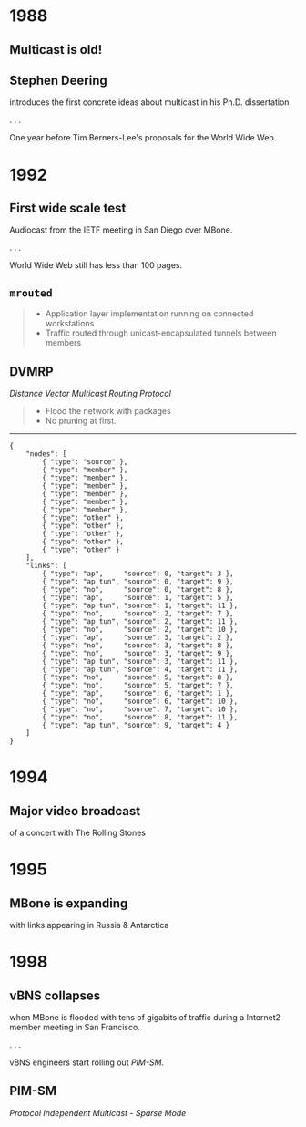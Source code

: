 # 1988


## Multicast is old!


## Stephen Deering

introduces the first concrete ideas about multicast in his Ph.D. dissertation

. . .

One year before Tim Berners-Lee's proposals for the World Wide Web.


# 1992

## First wide scale test

Audiocast from the IETF meeting in San Diego over MBone.

. . .

World Wide Web still has less than 100 pages.


## `mrouted`

> * Application layer implementation running on connected workstations
> * Traffic routed through unicast-encapsulated tunnels between members

## DVMRP

*Distance Vector Multicast Routing Protocol*

> * Flood the network with packages
> * No pruning at first.

-------------

~~~ { .graph }
{
    "nodes": [
        { "type": "source" },
        { "type": "member" },
        { "type": "member" },
        { "type": "member" },
        { "type": "member" },
        { "type": "member" },
        { "type": "member" },
        { "type": "other" },
        { "type": "other" },
        { "type": "other" },
        { "type": "other" },
        { "type": "other" }
    ],
    "links": [
        { "type": "ap",     "source": 0, "target": 3 },
        { "type": "ap tun", "source": 0, "target": 9 },
        { "type": "no",     "source": 0, "target": 8 },
        { "type": "ap",     "source": 1, "target": 5 },
        { "type": "ap tun", "source": 1, "target": 11 },
        { "type": "no",     "source": 2, "target": 7 },
        { "type": "ap tun", "source": 2, "target": 11 },
        { "type": "no",     "source": 2, "target": 10 },
        { "type": "ap",     "source": 3, "target": 2 },
        { "type": "no",     "source": 3, "target": 8 },
        { "type": "no",     "source": 3, "target": 9 },
        { "type": "ap tun", "source": 3, "target": 11 },
        { "type": "ap tun", "source": 4, "target": 11 },
        { "type": "no",     "source": 5, "target": 8 },
        { "type": "no",     "source": 5, "target": 7 },
        { "type": "ap",     "source": 6, "target": 1 },
        { "type": "no",     "source": 6, "target": 10 },
        { "type": "no",     "source": 7, "target": 10 },
        { "type": "no",     "source": 8, "target": 11 },
        { "type": "ap tun", "source": 9, "target": 4 }
    ]
}
~~~


# 1994

## Major video broadcast

of a concert with The Rolling Stones


# 1995

## MBone is expanding

with links appearing in Russia & Antarctica


# 1998

## vBNS collapses

when MBone is flooded with tens of gigabits of traffic during a Internet2
member meeting in San Francisco.

. . .

vBNS engineers start rolling out *PIM-SM*.


## PIM-SM

*Protocol Independent Multicast - Sparse Mode*
